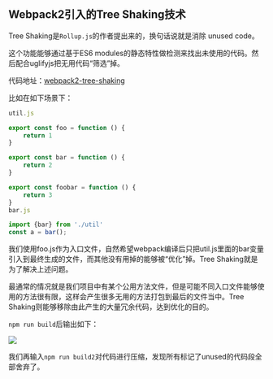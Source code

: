 ## Webpack2引入的Tree Shaking技术

Tree Shaking是`Rollup.js`的作者提出来的，换句话说就是消除 unused code。

这个功能能够通过基于ES6 modules的静态特性做检测来找出未使用的代码。然后配合uglifyjs把无用代码“筛选”掉。

代码地址：[webpack2-tree-shaking](https://github.com/dushao103500/webpack2-tree-shaking)

比如在如下场景下：
```javascript
util.js

export const foo = function () {
    return 1
}

export const bar = function () {
    return 2
}

export const foobar = function () {
    return 3
}
bar.js

import {bar} from './util'
const a = bar();
```

我们使用foo.js作为入口文件，自然希望webpack编译后只把util.js里面的bar变量引入到最终生成的文件，而其他没有用掉的能够被“优化”掉。Tree Shaking就是为了解决上述问题。

最通常的情况就是我们项目中有某个公用方法文件，但是可能不同入口文件能够使用的方法很有限，这样会产生很多无用的方法打包到最后的文件当中。Tree Shaking则能够移除由此产生的大量冗余代码，达到优化的目的。

`npm run build`后输出如下：

![](https://github.com/dushao103500/blog/blob/master/webpack/images/treeShaking.png)

我们再输入`npm run build2`对代码进行压缩，发现所有标记了unused的代码段全部舍弃了。
